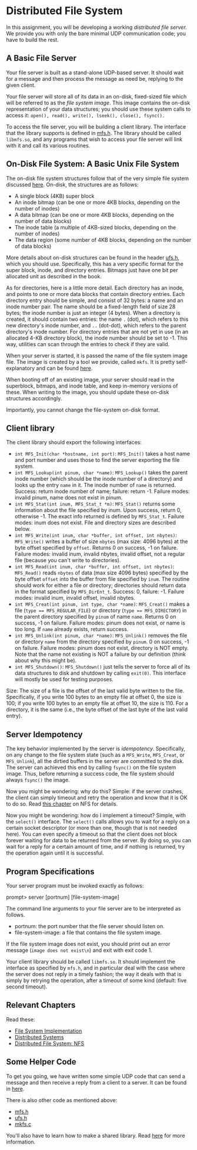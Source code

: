 # Distributed File System

In this assignment, you will be developing a working _distributed file
server._ We provide you with only the bare minimal UDP communication
code; you have to build the rest.

## A Basic File Server

Your file server is built as a stand-alone UDP-based server. It should wait
for a message and then process the message as need be, replying to the given
client.

Your file server will store all of its data in an on-disk, fixed-sized
file which will be referred to as the _file system image_. This image
contains the on-disk representation of your data structures; you
should use these system calls to access it: `open(), read(), write(),
lseek(), close(), fsync().`

To access the file server, you will be building a client library. The
interface that the library supports is defined in [mfs.h](mfs.h). The
library should be called `libmfs.so`, and any programs that wish to access
your file server will link with it and call its various routines.

## On-Disk File System: A Basic Unix File System

The on-disk file system structures follow that of the
very simple file system discussed
[here](https://pages.cs.wisc.edu/~remzi/OSTEP/file-implementation.pdf). On-disk,
the structures are as follows:

- A single block (4KB) super block
- An inode bitmap (can be one or more 4KB blocks, depending on the number of inodes)
- A data bitmap (can be one or more 4KB blocks, depending on the number of data blocks)
- The inode table (a multiple of 4KB-sized blocks, depending on the number of inodes)
- The data region (some number of 4KB blocks, depending on the number of data blocks)

More details about on-disk structures can be found in the header [ufs.h](https://github.com/remzi-arpacidusseau/ostep-projects/blob/master/filesystems-distributed-ufs/ufs.h), which you should
use. Specifically, this has a very specific format for the super
block, inode, and directory entries. Bitmaps just have one bit per
allocated unit as described in the book.

As for directories, here is a little more detail. Each directory has
an inode, and points to one or more data blocks that contain directory
entries. Each directory entry should be simple, and consist of 32
bytes: a name and an inode number pair. The name should be a
fixed-length field of size 28 bytes; the inode number is just an
integer (4 bytes). When a directory is created, it should contain two
entries: the name `.` (dot), which refers to this new directory's
inode number, and `..` (dot-dot), which refers to the parent
directory's inode number. For directory entries that are not yet in
use (in an allocated 4-KB directory block), the inode number should be
set to -1. This way, utilities can scan through the entries to check
if they are valid.

When your server is started, it is passed the name of the file system
image file. The image is created by a tool we provide, called `mkfs`.
It is pretty self-explanatory and can be found
[here](https://github.com/remzi-arpacidusseau/ostep-projects/blob/master/filesystems-distributed-ufs/mkfs.c).

When booting off of an existing image, your server should read in the
superblock, bitmaps, and inode table, and keep in-memory versions of
these. When writing to the image, you should update these on-disk
structures accordingly.

Importantly, you cannot change the file-system on-disk format.

## Client library

The client library should export the following interfaces:

- `int MFS_Init(char *hostname, int port)`: `MFS_Init()` takes a host name
  and port number and uses those to find the server exporting the file system.
- `int MFS_Lookup(int pinum, char *name)`: `MFS_Lookup()` takes the parent
  inode number (which should be the inode number of a directory) and looks up
  the entry `name` in it. The inode number of `name` is returned. Success:
  return inode number of name; failure: return -1. Failure modes: invalid pinum,
  name does not exist in pinum.
- `int MFS_Stat(int inum, MFS_Stat_t *m)`: `MFS_Stat()` returns some
  information about the file specified by inum. Upon success, return 0,
  otherwise -1. The exact info returned is defined by `MFS_Stat_t`. Failure modes:
  inum does not exist. File and directory sizes are described below.
- `int MFS_Write(int inum, char *buffer, int offset, int nbytes)`:
  `MFS_Write()` writes a buffer of size `nbytes` (max size: 4096 bytes) at the byte
  offset specified by `offset`. Returns 0 on success, -1 on
  failure. Failure modes: invalid inum, invalid nbytes, invalid offset, not a
  regular file (because you can't write to directories).
- `int MFS_Read(int inum, char *buffer, int offset, int nbytes)`:
  `MFS_Read()` reads `nbytes` of data (max size 4096 bytes) specified by the
  byte offset `offset` into the buffer from file specified by
  `inum`. The routine should work for either a file or directory;
  directories should return data in the format specified by
  `MFS_DirEnt_t`. Success: 0, failure: -1. Failure modes: invalid inum,
  invalid offset, invalid nbytes.
- `int MFS_Creat(int pinum, int type, char *name)`: `MFS_Creat()` makes a
  file (`type == MFS_REGULAR_FILE`) or directory (`type == MFS_DIRECTORY`)
  in the parent directory specified by `pinum` of name `name`. Returns 0 on
  success, -1 on failure. Failure modes: pinum does not exist, or name is too
  long. If `name` already exists, return success.
- `int MFS_Unlink(int pinum, char *name)`: `MFS_Unlink()` removes the file or
  directory `name` from the directory specified by `pinum`. 0 on success, -1
  on failure. Failure modes: pinum does not exist, directory is NOT empty. Note
  that the name not existing is NOT a failure by our definition (think about why
  this might be).
- `int MFS_Shutdown()`: `MFS_Shutdown()` just tells the server to force all
  of its data structures to disk and shutdown by calling `exit(0)`. This interface
  will mostly be used for testing purposes.

Size: The size of a file is the offset of the last valid byte written
to the file. Specifically, if you write 100 bytes to an empty file at
offset 0, the size is 100; if you write 100 bytes to an empty file at
offset 10, the size is 110. For a directory, it is the same (i.e., the
byte offset of the last byte of the last valid entry).

## Server Idempotency

The key behavior implemented by the server is _idempotency_.
Specifically, on any change to the file system state (such as a
`MFS_Write`, `MFS_Creat`, or `MFS_Unlink`), all the dirtied buffers in the
server are committed to the disk. The server can achieved this end by
calling `fsync()` on the file system image. Thus, before returning a
success code, the file system should always `fsync()` the image.

Now you might be wondering: why do this? Simple: if the server crashes, the
client can simply timeout and retry the operation and know that it is OK to do
so. Read [this chapter](https://pages.cs.wisc.edu/~remzi/OSTEP/dist-nfs.pdf) on NFS
for details.

Now you might be wondering: how do I implement a timeout? Simple, with the
`select()` interface. The `select()` calls allows you to wait for a reply
on a certain socket descriptor (or more than one, though that is not needed
here). You can even specify a timeout so that the client does not block
forever waiting for data to be returned from the server. By doing so, you can
wait for a reply for a certain amount of time, and if nothing is returned, try
the operation again until it is successful.

## Program Specifications

Your server program must be invoked exactly as follows:

prompt> server [portnum] [file-system-image]

The command line arguments to your file server are to be interpreted as follows.

- portnum: the port number that the file server should listen on.
- file-system-image: a file that contains the file system image.

If the file system image does not exist, you should print out an error
message (`image does not exist\n`) and exit with exit code 1.

Your client library should be called `libmfs.so`. It should implement
the interface as specified by `mfs.h`, and in particular deal with
the case where the server does not reply in a timely fashion; the way
it deals with that is simply by retrying the operation, after a
timeout of some kind (default: five second timeout).

## Relevant Chapters

Read these:

- [File System Implementation](https://pages.cs.wisc.edu/~remzi/OSTEP/file-implementation.pdf)
- [Distributed Systems](https://pages.cs.wisc.edu/~remzi/OSTEP/dist-intro.pdf)
- [Distributed File System: NFS](https://pages.cs.wisc.edu/~remzi/OSTEP/dist-nfs.pdf)

## Some Helper Code

To get you going, we have written some simple UDP code that can send a
message and then receive a reply from a client to a server. It can be found in
[here](https://github.com/remzi-arpacidusseau/ostep-code/tree/master/dist-intro).

There is also other code as mentioned above:

- [mfs.h](https://github.com/remzi-arpacidusseau/ostep-projects/blob/master/filesystems-distributed-ufs/mfs.h)
- [ufs.h](https://github.com/remzi-arpacidusseau/ostep-projects/blob/master/filesystems-distributed-ufs/ufs.h)
- [mkfs.c](https://github.com/remzi-arpacidusseau/ostep-projects/blob/master/filesystems-distributed-ufs/mkfs.c)

You'll also have to learn how to make a shared library. Read [here](https://tldp.org/HOWTO/Program-Library-HOWTO/shared-libraries.html) for more information.
